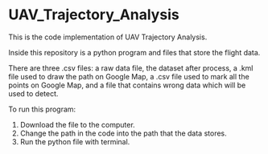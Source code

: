 # UAV_Trajectory_Analysis
This is the code implementation of UAV Trajectory Analysis.

Inside this repository is a python program and files that store the flight data.

There are three .csv files: a raw data file, the dataset after process, a .kml file used to draw the path on Google Map, a .csv file used to mark all the points on Google Map, and a file that contains wrong data which will be used to detect.



To run this program:
1) Download the file to the computer.
2) Change the path in the code into the path that the data stores.
3) Run the python file with terminal.

